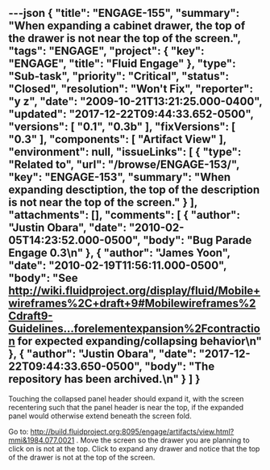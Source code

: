 ---json
{
  "title": "ENGAGE-155",
  "summary": "When expanding a cabinet drawer, the top of the drawer is not near the top of the screen.",
  "tags": "ENGAGE",
  "project": {
    "key": "ENGAGE",
    "title": "Fluid Engage"
  },
  "type": "Sub-task",
  "priority": "Critical",
  "status": "Closed",
  "resolution": "Won't Fix",
  "reporter": "y z",
  "date": "2009-10-21T13:21:25.000-0400",
  "updated": "2017-12-22T09:44:33.652-0500",
  "versions": [
    "0.1",
    "0.3b"
  ],
  "fixVersions": [
    "0.3"
  ],
  "components": [
    "Artifact View"
  ],
  "environment": null,
  "issueLinks": [
    {
      "type": "Related to",
      "url": "/browse/ENGAGE-153/",
      "key": "ENGAGE-153",
      "summary": "When expanding desctiption, the top of the description is not near the top of the screen."
    }
  ],
  "attachments": [],
  "comments": [
    {
      "author": "Justin Obara",
      "date": "2010-02-05T14:23:52.000-0500",
      "body": "Bug Parade Engage 0.3\n"
    },
    {
      "author": "James Yoon",
      "date": "2010-02-19T11:56:11.000-0500",
      "body": "See <http://wiki.fluidproject.org/display/fluid/Mobile+wireframes%2C+draft+9#Mobilewireframes%2Cdraft9-Guidelines...forelementexpansion%2Fcontraction> for expected expanding/collapsing behavior\n"
    },
    {
      "author": "Justin Obara",
      "date": "2017-12-22T09:44:33.650-0500",
      "body": "The repository has been archived.\n"
    }
  ]
}
---
Touching the collapsed panel header should expand it, with the screen recentering such that the panel header is near the top, if the expanded panel would otherwise extend beneath the screen fold.

Go to: <http://build.fluidproject.org:8095/engage/artifacts/view.html?mmi&1984.077.0021> . Move the screen so the drawer you are planning to click on is not at the top. Click to expand any drawer and notice that the top of the drawer is not at the top of the screen.

        